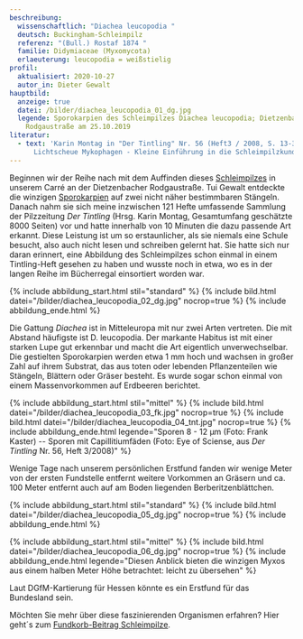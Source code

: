 ```yaml
---
beschreibung:
  wissenschaftlich: "Diachea leucopodia "
  deutsch: Buckingham-Schleimpilz
  referenz: "(Bull.) Rostaf 1874 "
  familie: Didymiaceae (Myxomycota)
  erlaeuterung: leucopodia = weißstielig
profil:
  aktualisiert: 2020-10-27
  autor_in: Dieter Gewalt
hauptbild:
  anzeige: true
  datei: /bilder/diachea_leucopodia_01_dg.jpg
  legende: Sporokarpien des Schleimpilzes Diachea leucopodia; Dietzenbach
    Rodgaustraße am 25.10.2019
literatur:
  - text: 'Karin Montag in "Der Tintling" Nr. 56 (Heft3 / 2008, S. 13-38):
      Lichtscheue Mykophagen - Kleine Einführung in die Schleimpilzkunde'
---
```

Beginnen wir der Reihe nach mit dem Auffinden dieses [Schleimpilzes](Myxomyzet "Glossar") in unserem Carré an der Dietzenbacher Rodgaustraße. Tui Gewalt entdeckte die winzigen [Sporokarpien](Sporokarp "Glossar") auf zwei nicht näher bestimmbaren Stängeln. Danach nahm sie sich meine inzwischen 121 Hefte umfassende Sammlung der Pilzzeitung  *Der Tintling* (Hrsg. Karin Montag, Gesamtumfang geschätzte 8000 Seiten) vor und hatte innerhalb von 10 Minuten die dazu passende Art erkannt. Diese Leistung ist um so erstaunlicher, als sie niemals eine Schule besucht, also auch nicht lesen und schreiben gelernt hat. Sie hatte sich nur daran erinnert, eine Abbildung des Schleimpilzes schon einmal in einem Tintling-Heft gesehen zu haben und wusste noch in etwa, wo es in der langen Reihe im Bücherregal einsortiert worden war.

{% include abbildung_start.html stil="standard" %}
{% include bild.html datei="/bilder/diachea_leucopodia_02_dg.jpg" nocrop=true %}
{% include abbildung_ende.html %}

Die Gattung *Diachea* ist in Mitteleuropa mit nur zwei Arten vertreten. Die mit Abstand häufigste ist D. leucopodia. Der markante Habitus ist mit einer starken Lupe gut erkennbar und macht die Art eigentlich unverwechselbar. Die gestielten Sporokarpien werden etwa 1 mm hoch und wachsen in großer Zahl auf ihrem Substrat, das aus toten oder lebenden Pflanzenteilen wie Stängeln, Blättern oder Gräser besteht. Es wurde sogar schon einmal von einem Massenvorkommen auf Erdbeeren berichtet. 

{% include abbildung_start.html stil="mittel" %}
{% include bild.html datei="/bilder/diachea_leucopodia_03_fk.jpg" nocrop=true %}
{% include bild.html datei="/bilder/diachea_leucopodia_04_tnt.jpg" nocrop=true %}
{% include abbildung_ende.html legende="Sporen  8 - 12 µm (Foto: Frank Kaster) -- Sporen mit Capillitiumfäden (Foto: Eye of Sciense, aus *Der Tintling* Nr. 56, Heft 3/2008)" %}

Wenige Tage nach unserem persönlichen Erstfund fanden wir wenige Meter von der ersten Fundstelle entfernt weitere Vorkommen an Gräsern und ca. 100 Meter entfernt auch auf am Boden liegenden Berberitzenblättchen.

{% include abbildung_start.html stil="standard" %}
{% include bild.html datei="/bilder/diachea_leucopodia_05_dg.jpg" nocrop=true %}
{% include abbildung_ende.html %}

{% include abbildung_start.html stil="mittel" %}
{% include bild.html datei="/bilder/diachea_leucopodia_06_dg.jpg" nocrop=true %}
{% include abbildung_ende.html legende="Diesen Anblick bieten die winzigen Myxos aus einem halben Meter Höhe betrachtet: leicht zu übersehen" %}

Laut DGfM-Kartierung für Hessen könnte es ein Erstfund für das Bundesland sein.

Möchten Sie mehr über diese faszinierenden Organismen erfahren? Hier geht´s zum [Fundkorb-Beitrag Schleimpilze](/verwandt/schleimpilze-myxomyzeten).